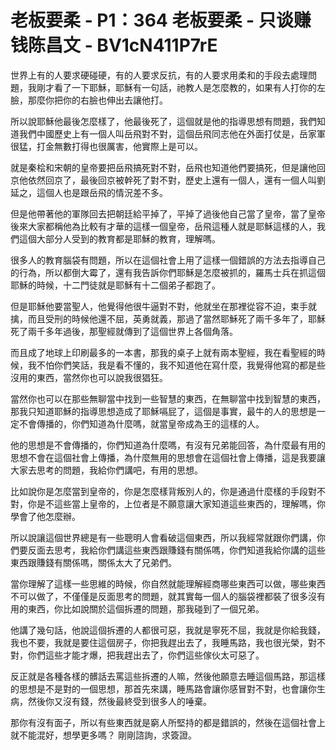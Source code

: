 # 老板要柔 - P1：364 老板要柔 - 只谈赚钱陈昌文 - BV1cN411P7rE

世界上有的人要求硬碰硬，有的人要求反抗，有的人要求用柔和的手段去處理問題，我剛才看了一下耶穌，耶穌有一句話，祂教人是怎麼教的，如果有人打你的左臉，那麼你把你的右臉也伸出去讓他打。

所以說耶穌他最後怎麼樣了，他最後死了，這個就是他的指導思想有問題，我們知道我們中國歷史上有一個人叫岳飛對不對，這個岳飛同志他在外面打仗是，岳家軍很猛，打金無數打得也很厲害，他實際上是可以。

就是秦桧和宋朝的皇帝要把岳飛搞死對不對，岳飛也知道他們要搞死，但是讓他回京他依然回京了，最後回京被幹死了對不對，歷史上還有一個人，還有一個人叫劉延之，這個人也是跟岳飛的情況差不多。

但是他帶著他的軍隊回去把朝廷給平掉了，平掉了過後他自己當了皇帝，當了皇帝後來大家都稱他為比較有才華的這樣一個皇帝，岳飛這種人就是耶穌這樣的人，我們這個大部分人受到的教育都是耶穌的教育，理解嗎。

很多人的教育腦袋有問題，所以在這個社會上用了這樣一個錯誤的方法去指導自己的行為，所以都倒大霉了，還有我告訴你們耶穌是怎麼被抓的，羅馬士兵在抓這個耶穌的時候，十二門徒就是耶穌有十二個弟子都跑了。

但是耶穌他要當聖人，他覺得他很牛逼對不對，他就坐在那裡從容不迫，束手就擒，而且受刑的時候他還不屈，英勇就義，那過了當然耶穌死了兩千多年了，耶穌死了兩千多年過後，那聖經就傳到了這個世界上各個角落。

而且成了地球上印刷最多的一本書，那我的桌子上就有兩本聖經，我在看聖經的時候，我不怕你們笑話，我是看不懂的，我不知道他在寫什麼，我覺得他寫的都是些沒用的東西，當然你也可以說我很猖狂。

當然你也可以在那些無聊當中找到一些智慧的東西，在無聊當中找到智慧的東西，那我只知道耶穌的指導思想造成了耶穌嗝屁了，這個是事實，最牛的人的思想是一定不會傳播的，你們知道為什麼嗎，就當皇帝成為王的這樣的人。

他的思想是不會傳播的，你們知道為什麼嗎，有沒有兄弟能回答，為什麼最有用的思想不會在這個社會上傳播，為什麼無用的思想會在這個社會上傳播，這是我要讓大家去思考的問題，我給你們講吧，有用的思想。

比如說你是怎麼當到皇帝的，你是怎麼樣背叛別人的，你是通過什麼樣的手段對不對，你是不這些當上皇帝的，上位者是不願意讓大家知道這些東西的，理解嗎，你學會了他怎麼辦。

所以說讓這個世界總是有一些聰明人會看破這個東西，所以我經常就跟你們講，你們要反面去思考，我給你們講這些東西跟賺錢有關係嗎，你們知道我給你講的這些東西跟賺錢有關係嗎，關係太大了兄弟們。

當你理解了這樣一些思維的時候，你自然就能理解經商哪些東西可以做，哪些東西不可以做了，不僅僅是反面思考的問題，就其實每一個人的腦袋裡都裝了很多沒有用的東西，你比如說關於這個拆遷的問題，那我碰到了一個兄弟。

他講了幾句話，他說這個拆遷的人都很可惡，我就是寧死不屈，我就是你給我錢，我也不要，我就是要住這個房子，你把我趕出去了，我睡馬路，我也很光榮，對不對，你們這些才能才爆，把我趕出去了，你們這些傢伙太可惡了。

反正就是各種各樣的髒話去罵這些拆遷的人嘛，然後他願意去睡這個馬路，那這樣的思想是不是對的一個思想，那首先來講，睡馬路會讓你感冒對不對，也會讓你生病，然後你又沒有錢，然後最終受到很多人的唾棄。

那你有沒有面子，所以有些東西就是窮人所堅持的都是錯誤的，然後在這個社會上就不能混好，想學更多嗎？ 剛剛諮詢，求簽證。

